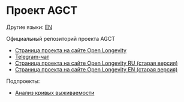 # Проект AGCT

Другие языки: [EN](README.md)

Официальный репозиторий проекта AGCT

- [Страница проекта на сайте Open Longevity](https://beta.openlongevity.com/genetic-modification-of-drosophila/) 
- [Telegram-чат](https://t.me/+g0X72qScWl4yNGRi)
- [Страница проекта на сайте Open Longevity RU (старая версия)](https://openlongevity.org/ru/project-agct)
- [Страница проекта на сайте Open Longevity EN (старая версия)](https://openlongevity.org/project-agct)

Подпроекты:
- [Анализ кривых выживаемости](survival_curves_analysis/)